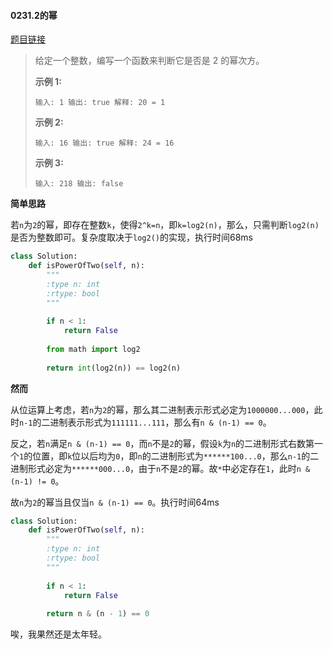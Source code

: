 #### 0231.2的幂

[题目链接](https://leetcode-cn.com/problems/power-of-two/)

> 给定一个整数，编写一个函数来判断它是否是 2 的幂次方。
>
> **示例 1:**
>
> `
> 输入: 1
> 输出: true
> 解释: 20 = 1
> `
>
> **示例 2:**
>
> `
> 输入: 16
> 输出: true
> 解释: 24 = 16
> `
>
> **示例 3:**
>
> `
> 输入: 218
> 输出: false
> `

**简单思路**

若`n`为`2`的幂，即存在整数`k`，使得`2^k=n`，即`k=log2(n)`，那么，只需判断`log2(n)`是否为整数即可。复杂度取决于`log2()`的实现，执行时间68ms

```python
class Solution:
    def isPowerOfTwo(self, n):
        """
        :type n: int
        :rtype: bool
        """
        
        if n < 1:
            return False
        
        from math import log2
        
        return int(log2(n)) == log2(n)
```

**然而**

从位运算上考虑，若`n`为`2`的幂，那么其二进制表示形式必定为`1000000...000`，此时`n-1`的二进制表示形式为`111111...111`，那么有`n & (n-1) == 0`。

反之，若`n`满足`n & (n-1) == 0`，而`n`不是`2`的幂，假设`k`为`n`的二进制形式右数第一个`1`的位置，即`k`位以后均为`0`，即`n`的二进制形式为`******100...0`，那么`n-1`的二进制形式必定为`******000...0`，由于`n`不是`2`的幂。故`*`中必定存在`1`，此时`n & (n-1) != 0`。

故`n`为`2`的幂当且仅当`n & (n-1) == 0`。执行时间64ms

```python
class Solution:
    def isPowerOfTwo(self, n):
        """
        :type n: int
        :rtype: bool
        """
        
        if n < 1:
            return False
        
        return n & (n - 1) == 0
```

唉，我果然还是太年轻。